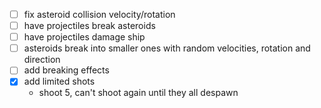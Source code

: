 - [ ] fix asteroid collision velocity/rotation
- [ ] have projectiles break asteroids
- [ ] have projectiles damage ship
- [ ] asteroids break into smaller ones with random velocities, rotation and direction
- [ ] add breaking effects
- [x] add limited shots
	- shoot 5, can't shoot again until they all despawn
